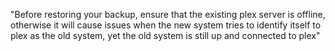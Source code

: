 "Before restoring your backup, ensure that the existing plex server is offline, otherwise it will cause issues when the new system tries to identify itself to plex as the old system, yet the old system is still up and connected to plex"
